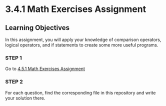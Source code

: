 # 3.4.1 Math Exercises Assignment

## Learning Objectives
In this assignment, you will apply your knowledge of comparison operators, logical operators, and if statements to create some more useful programs.

### STEP 1
Go to [4.5.1 Math Exercises Assignment](https://docs.google.com/document/d/1VLWebc6eIukIOGLwT7_AAYda4kIwuk6l62-zh754p-4/edit?usp=sharing)

### STEP 2
For each question, find the corresponding file in this repository and write your solution there.
